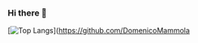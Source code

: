 ### Hi there 👋
[![Top Langs](https://github-readme-stats.vercel.app/api/top-langs/?username=domenicomammola)](https://github.com/DomenicoMammola
<!--
**DomenicoMammola/DomenicoMammola** is a ✨ _special_ ✨ repository because its `README.md` (this file) appears on your GitHub profile.

Here are some ideas to get you started:

- 🔭 I’m currently working on ...
- 🌱 I’m currently learning ...
- 👯 I’m looking to collaborate on ...
- 🤔 I’m looking for help with ...
- 💬 Ask me about ...
- 📫 How to reach me: ...
- 😄 Pronouns: ...
- ⚡ Fun fact: ...
-->
